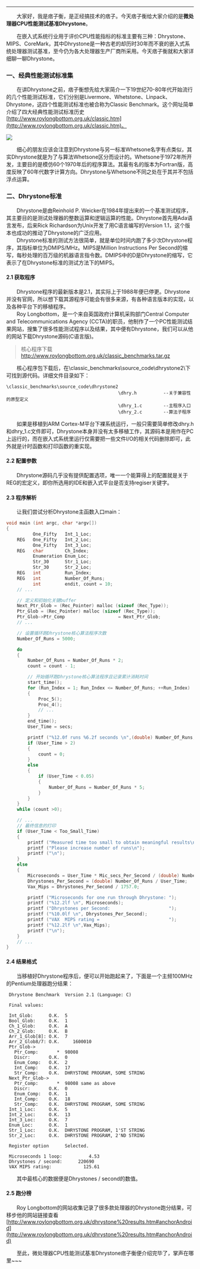 ----
　　大家好，我是痞子衡，是正经搞技术的痞子。今天痞子衡给大家介绍的是**微处理器CPU性能测试基准Dhrystone**。  

　　在嵌入式系统行业用于评价CPU性能指标的标准主要有三种：Dhrystone、MIPS、CoreMark，其中Dhrystone是一种古老的却历时30年而不衰的嵌入式系统处理器测试基准，至今仍为各大处理器生产厂商所采用。今天痞子衡就和大家详细聊一聊Dhrystone。  

### 一、经典性能测试标准集
　　在讲Dhrystone之前，痞子衡想先给大家简介一下19世纪70-80年代开始流行的几个性能测试标准，它们分别是Livermore、Whetstone、Linpack、Dhrystone，这四个性能测试标准也被合称为Classic Benchmark。这个网址简单介绍了四大经典性能测试标准历史 [http://www.roylongbottom.org.uk/classic.htm](http://www.roylongbottom.org.uk/classic.htm)。  

![](http://henjay724.com/image/cnblogs/Dhrystone_classic_benchmarks.PNG)  

　　细心的朋友应该会注意到Dhrystone与另一标准Whetsone名字有点类似，其实Dhrystone就是为了与算法Whetsone区分而设计的。Whetsone于1972年所开发，主要目的是模仿60个1970年后的程序算法。其最有名的版本为Fortran版，高度反映了60年代数字计算方向。Dhrystone与Whetsone不同之处在于其并不包括浮点运算。  

### 二、Dhrystone标准
　　Dhrystone是由Reinhold P. Weicker在1984年提出来的一个基准测试程序，其主要目的是测试处理器的整数运算和逻辑运算的性能。Dhrystone首先用Ada语言发布，后来Rick Richardson为Unix开发了用C语言编写的Version 1.1，这个版本也成功的推动了Dhrystone的广泛应用。  
　　Dhrystone标准的测试方法很简单，就是单位时间内跑了多少次Dhrystone程序，其指标单位为DMIPS/MHz。MIPS是Million Instructions Per Second的缩写，每秒处理的百万级的机器语言指令数。DMIPS中的D是Dhrystone的缩写，它表示了在Dhrystone标准的测试方法下的MIPS。  

#### 2.1 获取程序
　　Dhrystone程序的最新版本是2.1，其实际上于1988年便已停更。Dhrystone并没有官网，所以想下载其源程序可能会有很多来源，有各种语言版本的实现，以及各种平台下的移植程序。  
　　Roy Longbottom，是一个来自英国政府计算机采购部门Central Computer and Telecommunications Agency (CCTA)的职员，他制作了一个PC性能测试结果网站，搜集了很多性能测试程序以及结果，其中便有Dhrystone，我们可以从他的网站下载Dhrystone源码(C语言版)。  
> 核心程序下载 http://www.roylongbottom.org.uk/classic_benchmarks.tar.gz  

　　核心程序包下载后，在\classic_benchmarks\source_code\dhrystone2\下可找到源代码。详细文件目录如下：  
```text
\classic_benchmarks\source_code\dhrystone2
                                          \dhry.h          --关于兼容性的原型定义
                                          \dhry_1.c        --主程序入口
                                          \dhry_2.c        --算法子程序
```

　　如果是移植到ARM Cortex-M平台下裸系统运行，一般只需要简单修改dhry.h和dhry_1.c文件即可，Dhrystone本身并没有太多移植工作，其源码本是用作在PC上运行的，而在嵌入式系统里运行仅需要把一些文件I/O的相关代码删除即可，此外就是计时函数和打印函数的重实现。  

#### 2.2 配置参数
　　Dhrystone源码几乎没有提供配置选项，唯一一个能算得上的配置就是关于REG的宏定义，即你所选用的IDE和嵌入式平台是否支持regiser关键字。  

#### 2.3 程序解析
　　让我们尝试分析Dhrystone主函数入口main：  
```c
void main (int argc, char *argv[])
{
          One_Fifty   Int_1_Loc;
    REG   One_Fifty   Int_2_Loc;
          One_Fifty   Int_3_Loc;
    REG   char        Ch_Index;
          Enumeration Enum_Loc;
          Str_30      Str_1_Loc;
          Str_30      Str_2_Loc;
    REG   int         Run_Index;
    REG   int         Number_Of_Runs;
          int         endit, count = 10;
    // ...

    // 定义和初始化关键buffer
    Next_Ptr_Glob = (Rec_Pointer) malloc (sizeof (Rec_Type));
    Ptr_Glob = (Rec_Pointer) malloc (sizeof (Rec_Type));
    Ptr_Glob->Ptr_Comp                    = Next_Ptr_Glob;
    // ...

    // 设置循环跑Dhrystone核心算法程序次数
    Number_Of_Runs = 5000;

    do
    {
        Number_Of_Runs = Number_Of_Runs * 2;
        count = count - 1;

        // 开始循环跑Dhrystone核心算法程序且记录累计消耗时间
        start_time();
        for (Run_Index = 1; Run_Index <= Number_Of_Runs; ++Run_Index)
        {
            Proc_5();
            Proc_4();
            // ...
        }
        end_time();
        User_Time = secs;

        printf ("%12.0f runs %6.2f seconds \n",(double) Number_Of_Runs, User_Time);
        if (User_Time > 2)
        {
            count = 0;
        }
        else
        {
            if (User_Time < 0.05)
            {
                Number_Of_Runs = Number_Of_Runs * 5;
            }
        }
    }
    while (count >0);

    // ...
	// 最终信息的打印
    if (User_Time < Too_Small_Time)
    {
        printf ("Measured time too small to obtain meaningful results\n");
        printf ("Please increase number of runs\n");
        printf ("\n");
    }
    else
    {
        Microseconds = User_Time * Mic_secs_Per_Second / (double) Number_Of_Runs;
        Dhrystones_Per_Second = (double) Number_Of_Runs / User_Time;
        Vax_Mips = Dhrystones_Per_Second / 1757.0;

        printf ("Microseconds for one run through Dhrystone: ");
        printf ("%12.2lf \n", Microseconds);
        printf ("Dhrystones per Second:                      ");
        printf ("%10.0lf \n", Dhrystones_Per_Second);
        printf ("VAX  MIPS rating =                          ");
        printf ("%12.2lf \n",Vax_Mips);
        printf ("\n");
	}
    // ...
}
```

#### 2.4 结果格式
　　当移植好Dhrystone程序后，便可以开始跑起来了，下面是一个主频100MHz的Pentium处理器跑分结果：  

```text
 Dhrystone Benchmark  Version 2.1 (Language: C)

 Final values:

 Int_Glob:      O.K.  5
 Bool_Glob:     O.K.  1
 Ch_1_Glob:     O.K.  A
 Ch_2_Glob:     O.K.  B
 Arr_1_Glob[8]: O.K.  7
 Arr_2_Glob8/7: O.K.     1600010
 Ptr_Glob->
   Ptr_Comp:       *  98008
   Discr:       O.K.  0
   Enum_Comp:   O.K.  2
   Int_Comp:    O.K.  17
   Str_Comp:    O.K.  DHRYSTONE PROGRAM, SOME STRING
 Next_Ptr_Glob->
   Ptr_Comp:       *  98008 same as above
   Discr:       O.K.  0
   Enum_Comp:   O.K.  1
   Int_Comp:    O.K.  18
   Str_Comp:    O.K.  DHRYSTONE PROGRAM, SOME STRING
 Int_1_Loc:     O.K.  5
 Int_2_Loc:     O.K.  13
 Int_3_Loc:     O.K.  7
 Enum_Loc:      O.K.  1
 Str_1_Loc:     O.K.  DHRYSTONE PROGRAM, 1'ST STRING
 Str_2_Loc:     O.K.  DHRYSTONE PROGRAM, 2'ND STRING

 Register option      Selected.

 Microseconds 1 loop:          4.53
 Dhrystones / second:      220690
 VAX MIPS rating:            125.61
```

　　其中最核心的数据便是Dhrystones / second的数值。  

#### 2.5 跑分榜
　　Roy Longbottom的网站收集记录了很多款处理器的Dhrystone跑分结果，可移步他的网站链接查看 [http://www.roylongbottom.org.uk/dhrystone%20results.htm#anchorAndroid](http://www.roylongbottom.org.uk/dhrystone%20results.htm#anchorAndroid)  

　　至此，微处理器CPU性能测试基准Dhrystone痞子衡便介绍完毕了，掌声在哪里~~~
